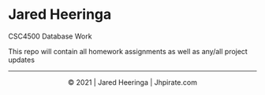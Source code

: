# Jared Heeringa
CSC4500 Database Work

This repo will contain all homework assignments as well as any/all project updates


<!-- Copy Banner -->
---
<center>
&copy 2021 | Jared Heeringa | Jhpirate.com
</center>